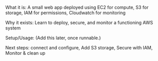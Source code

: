What it is: A small web app deployed using EC2 for compute, S3 for storage, IAM for permissions, Cloudwatch for monitoring

Why it exists: Learn to deploy, secure, and monitor a functioning AWS system

Setup/Usage: (Add this later, once runnable.)

Next steps: connect and configure, Add S3 storage, Secure with IAM, Monitor & clean up
